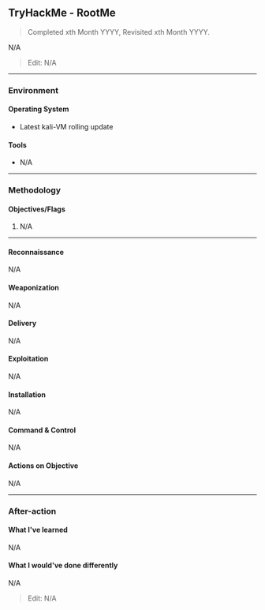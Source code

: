 ## TryHackMe - RootMe
> Completed xth Month  YYYY, Revisited xth Month YYYY.

N/A

> Edit: N/A

---
### Environment
#### Operating System
- Latest kali-VM rolling update

#### Tools
- N/A

---
### Methodology
#### Objectives/Flags
1. N/A

---
#### Reconnaissance
N/A

#### Weaponization 
N/A

#### Delivery
N/A

#### Exploitation
N/A

#### Installation 
N/A

#### Command & Control
N/A

#### Actions on Objective
N/A

---
### After-action
#### What I've learned
N/A

#### What I would've done differently
N/A

> Edit: N/A
